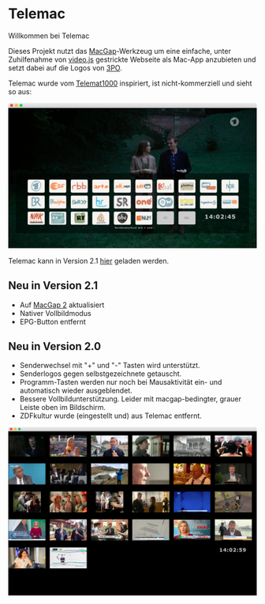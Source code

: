# Telemac


Willkommen bei Telemac 

Dieses Projekt nutzt das [MacGap](https://github.com/MacGapProject)-Werkzeug um eine einfache, unter Zuhilfenahme von [video.js](http://videojs.com/) gestrickte Webseite als Mac-App anzubieten und setzt dabei auf die Logos von [3PO](https://github.com/3PO/Senderlogos). 
	
Telemac wurde vom [Telemat1000](https://github.com/noestreich/Telemat1000) inspiriert, ist nicht-kommerziell und sieht so aus: 

![Telemac Screenshot](telemac.png)

Telemac kann in Version 2.1 [hier](https://github.com/noestreich/Telemac/releases) geladen werden.

## Neu in Version 2.1
- Auf [MacGap 2](https://github.com/MacGapProject/MacGap2) aktualisiert
- Nativer Vollbildmodus
- EPG-Button entfernt


## Neu in Version 2.0
- Senderwechsel mit "+" und "-" Tasten wird unterstützt.
- Senderlogos gegen selbstgezeichnete getauscht.
- Programm-Tasten werden nur noch bei Mausaktivität ein- und automatisch wieder ausgeblendet.
- Bessere Vollbildunterstützung. Leider mit macgap-bedingter, grauer Leiste oben im Bildschirm.
- ZDFkultur wurde (eingestellt und) aus Telemac entfernt. 

![Telemac Screenshot](wall.png)